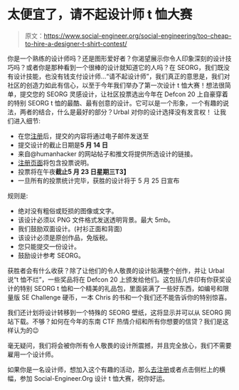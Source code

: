 # 太便宜了，请不起设计师 t 恤大赛

> 原文：<https://www.social-engineer.org/social-engineering/too-cheap-to-hire-a-designer-t-shirt-contest/>

你是一个熟练的设计师吗？还是图形爱好者？你渴望展示你令人印象深刻的设计技巧吗？或者你是那种看到一个很棒的设计就知道它的人吗？在 SEORG，我们既没有设计技能，也没有钱支付设计师…“请不起设计师”，我们真正的意思是，我们对社区的创造力如此有信心，以至于今年我们举办了第一次设计 t 恤大赛！想法很简单，提交您的 SEORG 灵感设计，让社区投票选出今年在 Defcon 20 上自豪穿着的特别 SEORG t 恤的最酷、最有创意的设计。它可以是一个形象，一个有趣的说法，两者的结合，什么是最好的部分？Urbal 对你的设计选择没有发言权！
 让我们进入细节:

*   在您[注册](https://www.social-engineer.org/too-cheap-to-hire-a-designer-tee-shirt-contest/ "Regsiter Now")后，提交的内容将通过电子邮件发送至
*   提交设计的截止日期是**5 月 14 日**
*   来自@humanhacker 的网站帖子和推文将提供所选设计的链接。
*   [注册页面](https://www.social-engineer.org/too-cheap-to-hire-a-designer-tee-shirt-contest/ "Register Now")将包含投票说明。
*   投票将在午夜**截止5 月 23 日星期三T3】**
*   一旦所有的投票统计完毕，获胜的设计将于 5 月 25 日宣布

规则是:

*   绝对没有粗俗或贬损的图像或文字。
*   该设计必须以 PNG 文件格式发送透明背景。最大 5mb。
*   我们鼓励双面设计。(衬衫正面和背面)
*   该设计必须是原创作品，免版税。
*   您只能提交一份设计。
*   鼓励设计参考 SEORG。

获胜者会有什么收获？除了让他们的令人敬畏的设计贴满整个创作，并让 Urbal 说“t 恤不烂”，一些奖品将在 Defcon 20 上颁发给他们。这包括几件印有你获奖设计的特别 SEORG t 恤和一个精美的礼品包，里面装满了一些好东西，如编号和限量版 SE Challenge 硬币，一本 Chris 的书和一个我们还不能告诉你的特别惊喜。

我们还计划将设计转移到一个特殊的 SEORG 壁纸，这将显示并可以从 SEORG 网站下载。不够？如何在今年的东南 CTF 热情介绍和所有你想要的信贷？我们是这样认为的😉

毫无疑问，我们将会被你所有令人敬畏的设计所震撼，并且完全放心，我们不需要雇用一个设计师。

如果你是一名设计师，想加入这个有趣的活动，那么[去注册](https://www.social-engineer.org/too-cheap-to-hire-a-designer-tee-shirt-contest/ "Too Cheap To Hire a Designer Contest")或者点击侧栏上的横幅，参加 Social-Engineer.Org 设计 t 恤大赛，祝你好运。